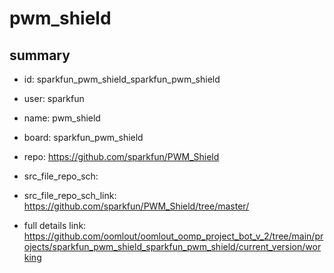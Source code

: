 # pwm_shield
 
## summary 
* id: sparkfun_pwm_shield_sparkfun_pwm_shield
* user: sparkfun
* name: pwm_shield
* board: sparkfun_pwm_shield
* repo: https://github.com/sparkfun/PWM_Shield



* src_file_repo_sch: 
* src_file_repo_sch_link: https://github.com/sparkfun/PWM_Shield/tree/master/
* full details link: https://github.com/oomlout/oomlout_oomp_project_bot_v_2/tree/main/projects/sparkfun_pwm_shield_sparkfun_pwm_shield/current_version/working  







